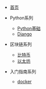 <!--文件里面的目录，如果导航内容过多，可以写成嵌套的列表，会被渲染成下拉列表的形式 -->

* [首页](/)

* Python系列
  * [Python基础](python/basic_nav.md)
  * [Django](python/django_nav.md)
* 区块链系列
  * [比特币](blockchain/bitcoin_nav.md)
  * [以太坊](blockchain/etherum_nav.md)
* 入门指南系列
  * [docker](quickstart/docker_nav.md)

